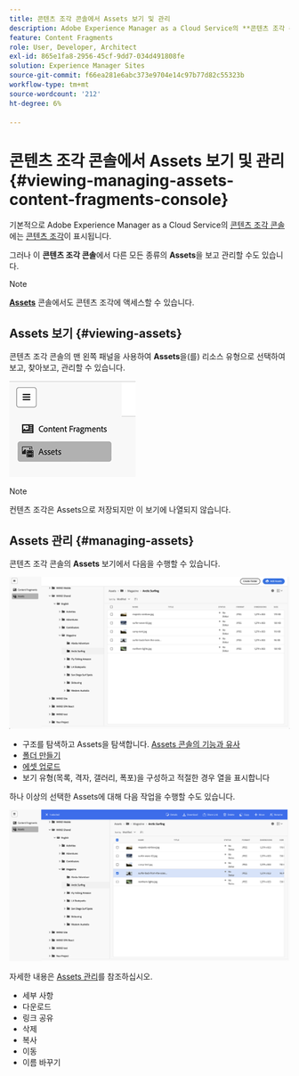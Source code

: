 ```yaml
---
title: 콘텐츠 조각 콘솔에서 Assets 보기 및 관리
description: Adobe Experience Manager as a Cloud Service의 **콘텐츠 조각 콘솔**에서 Assets을 보고 관리하는 방법을 알아봅니다.
feature: Content Fragments
role: User, Developer, Architect
exl-id: 865e1fa8-2956-45cf-9dd7-034d491808fe
solution: Experience Manager Sites
source-git-commit: f66ea281e6abc373e9704e14c97b77d82c55323b
workflow-type: tm+mt
source-wordcount: '212'
ht-degree: 6%

---
```


# 콘텐츠 조각 콘솔에서 Assets 보기 및 관리 {#viewing-managing-assets-content-fragments-console}

기본적으로 Adobe Experience Manager as a Cloud Service의 [콘텐츠 조각 콘솔](/help/sites-cloud/administering/content-fragments/managing.md#content-fragments-console)에는 [콘텐츠 조각](/help/sites-cloud/administering/content-fragments/overview.md)이 표시됩니다.

그러나 이 **콘텐츠 조각 콘솔**&#x200B;에서 다른 모든 종류의 **Assets**&#x200B;을 보고 관리할 수도 있습니다.

>[!NOTE]
>
>**[Assets](/help/assets/overview.md)** 콘솔에서도 콘텐츠 조각에 액세스할 수 있습니다.

## Assets 보기 {#viewing-assets}

콘텐츠 조각 콘솔의 맨 왼쪽 패널을 사용하여 **Assets**&#x200B;을(를) 리소스 유형으로 선택하여 보고, 찾아보고, 관리할 수 있습니다.

![콘텐츠 조각 콘솔 - 탐색](/help/sites-cloud/administering/content-fragments/assets/cf-console-assets-navigation.png)

>[!NOTE]
>
>컨텐츠 조각은 Assets으로 저장되지만 이 보기에 나열되지 않습니다.

## Assets 관리 {#managing-assets}

콘텐츠 조각 콘솔의 **Assets** 보기에서 다음을 수행할 수 있습니다.

![콘텐츠 조각 콘솔 - 에셋 찾아보기](/help/sites-cloud/administering/content-fragments/assets/cf-console-assets-browse.png)

* 구조를 탐색하고 Assets을 탐색합니다. [Assets 콘솔의 기능과 유사](/help/assets/navigate-assets-view.md)
* [폴더 만들기](/help/assets/manage-digital-assets.md#creating-folders)
* [에셋 업로드](/help/assets/add-delete-assets-view.md)
* 보기 유형(목록, 격자, 갤러리, 폭포)을 구성하고 적절한 경우 열을 표시합니다

하나 이상의 선택한 Assets에 대해 다음 작업을 수행할 수도 있습니다.

![콘텐츠 조각 콘솔 - 선택한 에셋에 대한 작업](/help/sites-cloud/administering/content-fragments/assets/cf-console-assets-actions.png)

자세한 내용은 [Assets 관리](/help/assets/manage-organize-assets-view.md)를 참조하십시오.

* 세부 사항
* 다운로드
* 링크 공유
* 삭제
* 복사
* 이동
* 이름 바꾸기
